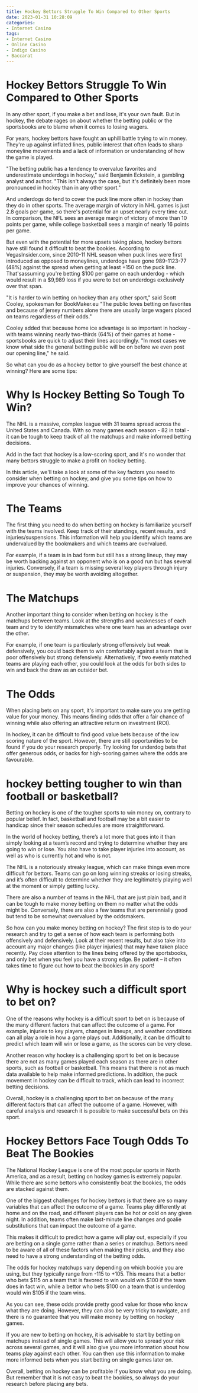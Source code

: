 ```yaml
---
title: Hockey Bettors Struggle To Win Compared to Other Sports
date: 2023-01-31 10:28:09
categories:
- Internet Casino
tags:
- Internet Casino
- Online Casino
- Indigo Casino
- Baccarat
---
```



#  Hockey Bettors Struggle To Win Compared to Other Sports

In any other sport, if you make a bet and lose, it's your own fault. But in hockey, the debate rages on about whether the betting public or the sportsbooks are to blame when it comes to losing wagers.

For years, hockey bettors have fought an uphill battle trying to win money. They're up against inflated lines, public interest that often leads to sharp moneyline movements and a lack of information or understanding of how the game is played.

"The betting public has a tendency to overvalue favorites and underestimate underdogs in hockey," said Benjamin Eckstein, a gambling analyst and author. "This isn't always the case, but it's definitely been more pronounced in hockey than in any other sport."

And underdogs do tend to cover the puck line more often in hockey than they do in other sports. The average margin of victory in NHL games is just 2.8 goals per game, so there's potential for an upset nearly every time out. In comparison, the NFL sees an average margin of victory of more than 10 points per game, while college basketball sees a margin of nearly 16 points per game.

But even with the potential for more upsets taking place, hockey bettors have still found it difficult to beat the bookies. According to VegasInsider.com, since 2010-11 NHL season when puck lines were first introduced as opposed to moneylines, underdogs have gone 989-1123-77 (48%) against the spread when getting at least +150 on the puck line. That'sassuming you're betting $100 per game on each underdog - which would result in a $9,989 loss if you were to bet on underdogs exclusively over that span.

"It is harder to win betting on hockey than any other sport," said Scott Cooley, spokesman for BookMaker.eu "The public loves betting on favorites and because of jersey numbers alone there are usually large wagers placed on teams regardless of their odds."

Cooley added that because home ice advantage is so important in hockey - with teams winning nearly two-thirds (64%) of their games at home - sportsbooks are quick to adjust their lines accordingly. "In most cases we know what side the general betting public will be on before we even post our opening line," he said.

So what can you do as a hockey bettor to give yourself the best chance at winning? Here are some tips:


#  Why Is Hockey Betting So Tough To Win?

The NHL is a massive, complex league with 31 teams spread across the United States and Canada. With so many games each season - 82 in total - it can be tough to keep track of all the matchups and make informed betting decisions.

Add in the fact that hockey is a low-scoring sport, and it's no wonder that many bettors struggle to make a profit on hockey betting.

In this article, we'll take a look at some of the key factors you need to consider when betting on hockey, and give you some tips on how to improve your chances of winning.

# The Teams

The first thing you need to do when betting on hockey is familiarize yourself with the teams involved. Keep track of their standings, recent results, and injuries/suspensions. This information will help you identify which teams are undervalued by the bookmakers and which teams are overvalued.

For example, if a team is in bad form but still has a strong lineup, they may be worth backing against an opponent who is on a good run but has several injuries. Conversely, if a team is missing several key players through injury or suspension, they may be worth avoiding altogether.

# The Matchups

Another important thing to consider when betting on hockey is the matchups between teams. Look at the strengths and weaknesses of each team and try to identify mismatches where one team has an advantage over the other.

For example, if one team is particularly strong offensively but weak defensively, you could back them to win comfortably against a team that is poor offensively but strong defensively. Alternatively, if two evenly matched teams are playing each other, you could look at the odds for both sides to win and back the draw as an outsider bet.

# The Odds

When placing bets on any sport, it's important to make sure you are getting value for your money. This means finding odds that offer a fair chance of winning while also offering an attractive return on investment (ROI).

In hockey, it can be difficult to find good value bets because of the low scoring nature of the sport. However, there are still opportunities to be found if you do your research properly. Try looking for underdog bets that offer generous odds, or backs for high-scoring games where the odds are favourable.

#  hockey betting tougher to win than football or basketball?

Betting on hockey is one of the tougher sports to win money on, contrary to popular belief. In fact, basketball and football may be a bit easier to handicap since their season schedules are more straightforward.

In the world of hockey betting, there’s a lot more that goes into it than simply looking at a team’s record and trying to determine whether they are going to win or lose. You also have to take player injuries into account, as well as who is currently hot and who is not.

The NHL is a notoriously streaky league, which can make things even more difficult for bettors. Teams can go on long winning streaks or losing streaks, and it’s often difficult to determine whether they are legitimately playing well at the moment or simply getting lucky.

There are also a number of teams in the NHL that are just plain bad, and it can be tough to make money betting on them no matter what the odds might be. Conversely, there are also a few teams that are perennially good but tend to be somewhat overvalued by the oddsmakers.

So how can you make money betting on hockey? The first step is to do your research and try to get a sense of how each team is performing both offensively and defensively. Look at their recent results, but also take into account any major changes (like player injuries) that may have taken place recently. Pay close attention to the lines being offered by the sportsbooks, and only bet when you feel you have a strong edge. Be patient – it often takes time to figure out how to beat the bookies in any sport!

#  Why is hockey such a difficult sport to bet on?

One of the reasons why hockey is a difficult sport to bet on is because of the many different factors that can affect the outcome of a game. For example, injuries to key players, changes in lineups, and weather conditions can all play a role in how a game plays out. Additionally, it can be difficult to predict which team will win or lose a game, as the scores can be very close.

Another reason why hockey is a challenging sport to bet on is because there are not as many games played each season as there are in other sports, such as football or basketball. This means that there is not as much data available to help make informed predictions. In addition, the puck movement in hockey can be difficult to track, which can lead to incorrect betting decisions.

Overall, hockey is a challenging sport to bet on because of the many different factors that can affect the outcome of a game. However, with careful analysis and research it is possible to make successful bets on this sport.

#  Hockey Bettors Face Tough Odds To Beat The Bookies

The National Hockey League is one of the most popular sports in North America, and as a result, betting on hockey games is extremely popular. While there are some bettors who consistently beat the bookies, the odds are stacked against them.

One of the biggest challenges for hockey bettors is that there are so many variables that can affect the outcome of a game. Teams play differently at home and on the road, and different players can be hot or cold on any given night. In addition, teams often make last-minute line changes and goalie substitutions that can impact the outcome of a game.

This makes it difficult to predict how a game will play out, especially if you are betting on a single game rather than a series or matchup. Bettors need to be aware of all of these factors when making their picks, and they also need to have a strong understanding of the betting odds.

The odds for hockey matchups vary depending on which bookie you are using, but they typically range from -115 to +105. This means that a bettor who bets $115 on a team that is favored to win would win $100 if the team does in fact win, while a bettor who bets $100 on a team that is underdog would win $105 if the team wins.

As you can see, these odds provide pretty good value for those who know what they are doing. However, they can also be very tricky to navigate, and there is no guarantee that you will make money by betting on hockey games.

If you are new to betting on hockey, it is advisable to start by betting on matchups instead of single games. This will allow you to spread your risk across several games, and it will also give you more information about how teams play against each other. You can then use this information to make more informed bets when you start betting on single games later on.

Overall, betting on hockey can be profitable if you know what you are doing. But remember that it is not easy to beat the bookies, so always do your research before placing any bets.